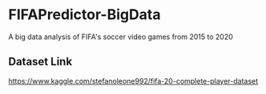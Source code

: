 # FIFAPredictor-BigData
A big data analysis of FIFA's soccer video games from 2015 to 2020

## Dataset Link
https://www.kaggle.com/stefanoleone992/fifa-20-complete-player-dataset
